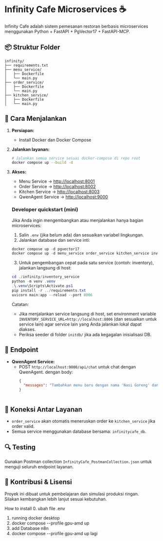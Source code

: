
# Infinity Cafe Microservices ☕️

Infinity Cafe adalah sistem pemesanan restoran berbasis microservices menggunakan Python + FastAPI + PgVector17 + FastAPI-MCP.

## 📦 Struktur Folder

```
infinity/
├── requirements.txt
├── menu_service/
│   ├── Dockerfile
│   └── main.py
├── order_service/
│   ├── Dockerfile
│   └── main.py
├── kitchen_service/
│   ├── Dockerfile
│   └── main.py
```

## 🚀 Cara Menjalankan

1. **Persiapan:**
   - Install Docker dan Docker Compose

2. **Jalankan layanan:**
   ```bash
   # Jalankan semua service sesuai docker-compose di repo root
   docker compose up --build -d
   ```

3. **Akses:**
   - Menu Service → [http://localhost:8001](http://localhost:8001)
   - Order Service → [http://localhost:8002](http://localhost:8002)
   - Kitchen Service → [http://localhost:8003](http://localhost:8003)
   - QwenAgent Service → [http://localhost:9000](http://localhost:9000)

   ### Developer quickstart (mini)

   Jika Anda ingin mengembangkan atau menjalankan hanya bagian microservices:

   1. Salin `.env` (jika belum ada) dan sesuaikan variabel lingkungan.
   2. Jalankan database dan service inti:

   ```powershell
   docker compose up -d pgvector17
   docker compose up -d menu_service order_service kitchen_service inventory_service
   ```

   3. Untuk pengembangan cepat pada satu service (contoh: inventory), jalankan langsung di host:

   ```powershell
   cd ./infinity/inventory_service
   python -m venv .venv
   .\.venv\Scripts\Activate.ps1
   pip install -r ../requirements.txt
   uvicorn main:app --reload --port 8006
   ```

   Catatan:
   - Jika menjalankan service langsung di host, set environment variable `INVENTORY_SERVICE_URL=http://localhost:8006` (dan sesuaikan untuk service lain) agar service lain yang Anda jalankan lokal dapat diakses.
   - Periksa seeder di folder `initdb/` jika ada kegagalan inisialisasi DB.


## 📝 Endpoint
- **QwenAgent Service:**
  - POST `http://localhost:9000/api/chat` untuk chat dengan QwenAgent. dengan body:
    ```json
    {
      "messages": "Tambahkan menu baru dengan nama 'Nasi Goreng' dan harga '20000'.",
    }



## 🔗 Koneksi Antar Layanan

- `order_service` akan otomatis meneruskan order ke `kitchen_service` jika order valid.
- Semua service menggunakan database bersama: `infinitycafe_db`.

## 🔍 Testing

Gunakan Postman collection `InfinityCafe_PostmanCollection.json` untuk menguji seluruh endpoint layanan.

## 🙌 Kontribusi & Lisensi

Proyek ini dibuat untuk pembelajaran dan simulasi produksi ringan.  
Silakan kembangkan lebih lanjut sesuai kebutuhan.


How to install
0. ubah file .env 

1. running docker desktop
2. docker compose --profile gpu-amd up
3. add Database n8n
4. docker compose --profile gpu-amd up lagi